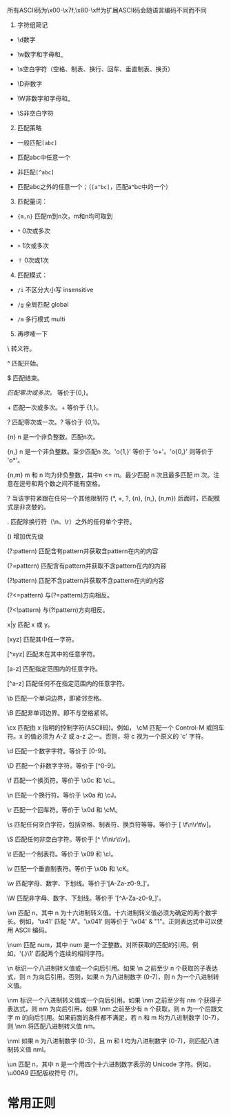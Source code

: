 所有ASCII码为\x00-\x7f,\x80-\xff为扩展ASCII码会随语言编码不同而不同



1. 字符组简记

-  \d数字



-  \w数字和字母和_



- \s空白字符（空格、制表、换行、回车、垂直制表、换页）



-  \D非数字



- \W非数字和字母和_



- \S非空白字符



2. 匹配策略

-  一般匹配`[abc]`



-  匹配abc中任意一个



- 非匹配`[^abc]`



-  匹配abc之外的任意一个；（`[a^bc]`，匹配a^bc中的一个）



3. 匹配量词：

- `{m,n}`  匹配m到n次，m和n均可取到



- `*`   0次或多次



- `+`   1次或多次



- `？`   0次或1次



4. 匹配模式：

- `/i`  不区分大小写 insensitive



- `/g`  全局匹配 global



- `/m`  多行模式 multi



5. 再啰嗦一下

\   转义符。



^   匹配开始。



$   匹配结束。



 *匹配零次或多次。* 等价于{0,}。



\+ 匹配一次或多次。+ 等价于 {1,}。



? 匹配零次或一次。? 等价于 {0,1}。



{n} n 是一个非负整数。匹配n次。



{n,}  n 是一个非负整数。至少匹配n 次。'o{1,}' 等价于 'o+'。'o{0,}' 则等价于 'o*'。



{n,m}  m 和 n 均为非负整数，其中n <= m。最少匹配 n 次且最多匹配 m 次。注意在逗号和两个数之间不能有空格。



? 当该字符紧跟在任何一个其他限制符 (*, +, ?, {n}, {n,}, {n,m}) 后面时，匹配模式是非贪婪的。



. 匹配除换行符（\n、\r）之外的任何单个字符。



()  增加优先级



(?:pattern) 匹配含有pattern并获取含pattern在内的内容



(?=pattern) 匹配含有pattern并获取不含pattern在内的内容



(?!pattern) 匹配不含pattern并获取不含pattern在内的内容



(?<=pattern) 与(?=pattern)方向相反。



(?<!pattern) 与(?!pattern)方向相反。



x|y   匹配 x 或 y。



[xyz]     匹配其中任一字符。



[^xyz] 匹配未在其中的任意字符。



[a-z]   匹配指定范围内的任意字符。



[^a-z] 匹配任何不在指定范围内的任意字符。



\b     匹配一个单词边界，即紧邻空格。



\B   匹配非单词边界。即不与空格紧邻。



\cx   匹配由 x 指明的控制字符(ASCII码)。例如， \cM 匹配一个 Control-M 或回车符。x 的值必须为 A-Z 或 a-z 之一。否则，将 c 视为一个原义的 'c' 字符。



\d 匹配一个数字字符。等价于 [0-9]。



\D 匹配一个非数字字符。等价于 [^0-9]。



\f 匹配一个换页符。等价于 \x0c 和 \cL。



\n 匹配一个换行符。等价于 \x0a 和 \cJ。



\r 匹配一个回车符。等价于 \x0d 和 \cM。



\s 匹配任何空白字符，包括空格、制表符、换页符等等。等价于 [ \f\n\r\t\v]。



\S 匹配任何非空白字符。等价于 [^ \f\n\r\t\v]。



\t 匹配一个制表符。等价于 \x09 和 \cI。



\v 匹配一个垂直制表符。等价于 \x0b 和 \cK。



\w 匹配字母、数字、下划线。等价于'[A-Za-z0-9_]'。



\W 匹配非字母、数字、下划线。等价于 '[^A-Za-z0-9_]'。



\xn 匹配 n，其中 n 为十六进制转义值。十六进制转义值必须为确定的两个数字长。例如，'\x41' 匹配 "A"。'\x041' 则等价于 '\x04' & "1"。正则表达式中可以使用 ASCII 编码。



\num 匹配 num，其中 num 是一个正整数。对所获取的匹配的引用。例如，'(.)\1' 匹配两个连续的相同字符。



\n 标识一个八进制转义值或一个向后引用。如果 \n 之前至少 n 个获取的子表达式，则 n 为向后引用。否则，如果 n 为八进制数字 (0-7)，则 n 为一个八进制转义值。



\nm 标识一个八进制转义值或一个向后引用。如果 \nm 之前至少有 nm 个获得子表达式，则 nm 为向后引用。如果 \nm 之前至少有 n 个获取，则 n 为一个后跟文字 m 的向后引用。如果前面的条件都不满足，若 n 和 m 均为八进制数字 (0-7)，则 \nm 将匹配八进制转义值 nm。



\nml 如果 n 为八进制数字 (0-3)，且 m 和 l 均为八进制数字 (0-7)，则匹配八进制转义值 nml。



\un 匹配 n，其中 n 是一个用四个十六进制数字表示的 Unicode 字符。例如， \u00A9 匹配版权符号 (?)。

# 常用正则
